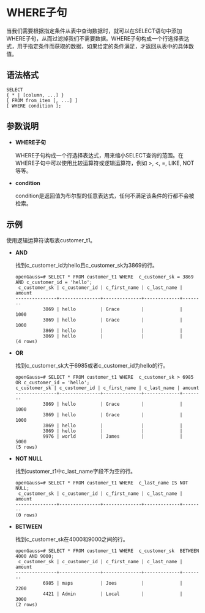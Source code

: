 # WHERE子句<a name="ZH-CN_TOPIC_0000001225663811"></a>

当我们需要根据指定条件从表中查询数据时，就可以在SELECT语句中添加WHERE子句，从而过滤掉我们不需要数据。WHERE子句构成一个行选择表达式，用于指定条件而获取的数据，如果给定的条件满足，才返回从表中的具体数值。

## 语法格式<a name="zh-cn_topic_0000001225258419_section4955330113019"></a>

```
SELECT 
{ * | [column, ...] }
[ FROM from_item [, ...] ]
[ WHERE condition ];
```

## 参数说明<a name="zh-cn_topic_0000001225258419_section11566195673011"></a>

-   **WHERE子句**

    WHERE子句构成一个行选择表达式，用来缩小SELECT查询的范围。在WHERE子句中可以使用比较运算符或逻辑运算符，例如 \>, <, =, LIKE, NOT 等等。


-   **condition**

    condition是返回值为布尔型的任意表达式，任何不满足该条件的行都不会被检索。


## 示例<a name="zh-cn_topic_0000001225258419_section36861642133019"></a>

使用逻辑运算符读取表customer\_t1。

-   **AND**

    找到c\_customer\_id为hello且c\_customer\_sk为3869的行。

    ```
    openGauss=# SELECT * FROM customer_t1 WHERE  c_customer_sk = 3869 AND c_customer_id = 'hello';
     c_customer_sk | c_customer_id | c_first_name | c_last_name | amount
    ---------------+---------------+--------------+-------------+--------
              3869 | hello         | Grace        |             |   1000
              3869 | hello         | Grace        |             |   1000
              3869 | hello         |              |             |
              3869 | hello         |              |             |
    (4 rows)
    ```

-   **OR**

    找到c\_customer\_sk大于6985或者c\_customer\_id为hello的行。

    ```
    openGauss=# SELECT * FROM customer_t1 WHERE  c_customer_sk > 6985 OR c_customer_id = 'hello';
    c_customer_sk | c_customer_id | c_first_name | c_last_name | amount
    ---------------+---------------+--------------+-------------+--------
              3869 | hello         | Grace        |             |   1000
              3869 | hello         | Grace        |             |   1000
              3869 | hello         |              |             |
              3869 | hello         |              |             |
              9976 | world         | James        |             |   5000
    (5 rows)
    ```

-   **NOT NULL**

    找到customer\_t1中c\_last\_name字段不为空的行。

    ```
    openGauss=# SELECT * FROM customer_t1 WHERE  c_last_name IS NOT NULL;
     c_customer_sk | c_customer_id | c_first_name | c_last_name | amount
    ---------------+---------------+--------------+-------------+--------
    (0 rows)
    ```

-   **BETWEEN**

    找到c\_customer\_sk在4000和9000之间的行。

    ```
    openGauss=# SELECT * FROM customer_t1 WHERE  c_customer_sk  BETWEEN 4000 AND 9000;
     c_customer_sk | c_customer_id | c_first_name | c_last_name | amount
    ---------------+---------------+--------------+-------------+--------
              6985 | maps          | Joes         |             |   2200
              4421 | Admin         | Local        |             |   3000
    (2 rows)
    ```


